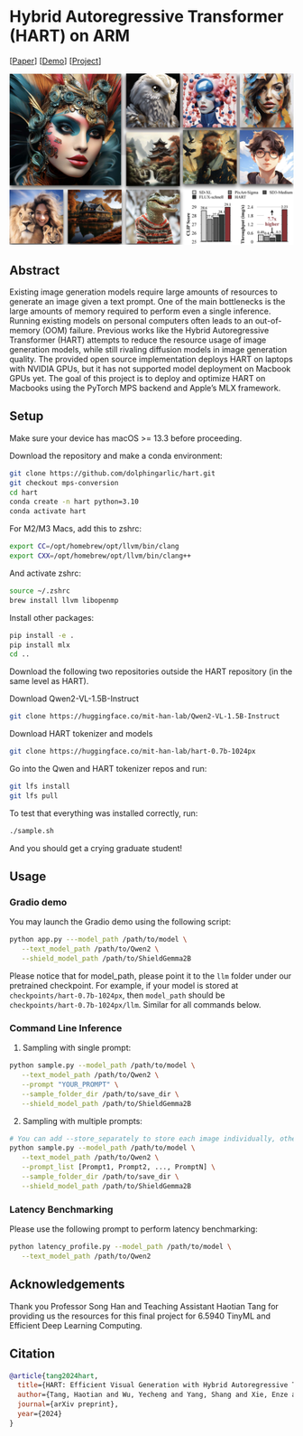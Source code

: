 # Hybrid Autoregressive Transformer (HART) on ARM

\[[Paper](https://arxiv.org/abs/2410.10812)\] \[[Demo](https://hart.mit.edu)\] \[[Project](https://hanlab.mit.edu/projects/hart)\]

![teaser_Page1](assets/teaser.jpg)

## Abstract

Existing image generation models require large amounts of resources to generate an image given a text prompt. One of the main bottlenecks is the large amounts of memory required to perform even a single inference. Running existing models on personal computers often leads to an out-of-memory (OOM) failure. Previous works like the Hybrid Autoregressive Transformer (HART) attempts to reduce the resource usage of image generation models, while still rivaling diffusion models in image generation quality. The provided open source implementation deploys HART on laptops with NVIDIA GPUs, but it has not supported model deployment on Macbook GPUs yet. The goal of this project is to deploy and optimize HART on Macbooks using the PyTorch MPS backend and Apple’s MLX framework.

## Setup

Make sure your device has macOS >= 13.3 before proceeding.

Download the repository and make a conda environment:

```bash
git clone https://github.com/dolphingarlic/hart.git
git checkout mps-conversion
cd hart
conda create -n hart python=3.10
conda activate hart
```

For M2/M3 Macs, add this to zshrc:

```bash
export CC=/opt/homebrew/opt/llvm/bin/clang
export CXX=/opt/homebrew/opt/llvm/bin/clang++
```

And activate zshrc:

```bash
source ~/.zshrc
brew install llvm libopenmp
```

Install other packages:

```bash
pip install -e .
pip install mlx
cd ..
```

Download the following two repositories outside the HART repository (in the same level as HART).

Download Qwen2-VL-1.5B-Instruct

```bash
git clone https://huggingface.co/mit-han-lab/Qwen2-VL-1.5B-Instruct
```

Download HART tokenizer and models

```bash
git clone https://huggingface.co/mit-han-lab/hart-0.7b-1024px
```

Go into the Qwen and HART tokenizer repos and run:

```bash
git lfs install
git lfs pull
```

To test that everything was installed correctly, run:

```bash
./sample.sh
```

And you should get a crying graduate student!


## Usage

### Gradio demo

You may launch the Gradio demo using the following script:

```bash
python app.py ---model_path /path/to/model \
   --text_model_path /path/to/Qwen2 \
   --shield_model_path /path/to/ShieldGemma2B 
```

Please notice that for model_path, please point it to the `llm` folder under our pretrained checkpoint. For example, if your model is stored at `checkpoints/hart-0.7b-1024px`, then `model_path` should be `checkpoints/hart-0.7b-1024px/llm`. Similar for all commands below.

### Command Line Inference

1. Sampling with single prompt:

```bash
python sample.py --model_path /path/to/model \
   --text_model_path /path/to/Qwen2 \
   --prompt "YOUR_PROMPT" \
   --sample_folder_dir /path/to/save_dir \
   --shield_model_path /path/to/ShieldGemma2B
```

2. Sampling with multiple prompts:

```bash
# You can add --store_separately to store each image individually, otherwise images will be stored in one grid.
python sample.py --model_path /path/to/model \
   --text_model_path /path/to/Qwen2 \
   --prompt_list [Prompt1, Prompt2, ..., PromptN] \
   --sample_folder_dir /path/to/save_dir \
   --shield_model_path /path/to/ShieldGemma2B
```

### Latency Benchmarking

Please use the following prompt to perform latency benchmarking:

```bash
python latency_profile.py --model_path /path/to/model \
   --text_model_path /path/to/Qwen2
```

## Acknowledgements

Thank you Professor Song Han and Teaching Assistant Haotian Tang for providing us the resources for this final project for 6.5940 TinyML and Efficient Deep Learning Computing.

## Citation

```bibtex
@article{tang2024hart,
  title={HART: Efficient Visual Generation with Hybrid Autoregressive Transformer},
  author={Tang, Haotian and Wu, Yecheng and Yang, Shang and Xie, Enze and Chen, Junsong and Chen, Junyu and Zhang, Zhuoyang and Cai, Han and Lu, Yao and Han, Song},
  journal={arXiv preprint},
  year={2024}
}
```

